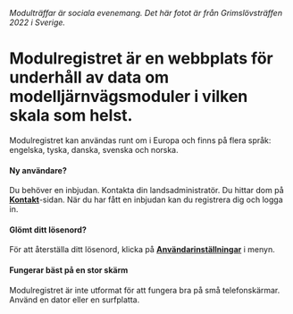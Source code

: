 ﻿*Modulträffar är sociala evenemang. Det här fotot är från Grimslövsträffen 2022 i Sverige.*

# **Modulregistret** är en webbplats för underhåll av data om modelljärnvägsmoduler i vilken skala som helst.
Modulregistret kan användas runt om i Europa och finns på flera språk: engelska, tyska, danska, svenska och norska.

#### Ny användare?
Du behöver en inbjudan. Kontakta din landsadministratör.
Du hittar dom på [**Kontakt**](/Contact)-sidan.
När du har fått en inbjudan kan du registrera dig och logga in.

#### Glömt ditt lösenord?
För att återställa ditt lösenord, klicka på [**Användarinställningar**](/Users/Settings) i menyn.

#### Fungerar bäst på en stor skärm
Modulregistret är inte utformat för att fungera bra på små telefonskärmar.
Använd en dator eller en surfplatta.